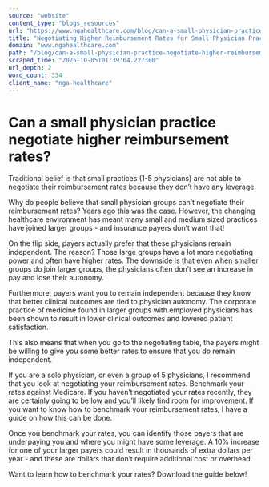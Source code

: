 ```yaml
---
source: "website"
content_type: "blogs_resources"
url: "https://www.ngahealthcare.com/blog/can-a-small-physician-practice-negotiate-higher-reimbursement-rates"
title: "Negotiating Higher Reimbursement Rates for Small Physician Practices"
domain: "www.ngahealthcare.com"
path: "/blog/can-a-small-physician-practice-negotiate-higher-reimbursement-rates"
scraped_time: "2025-10-05T01:39:04.227380"
url_depth: 2
word_count: 334
client_name: "nga-healthcare"
---
```


# Can a small physician practice negotiate higher reimbursement rates?

Traditional belief is that small practices (1-5 physicians) are not able to negotiate their reimbursement rates because they don’t have any leverage.

Why do people believe that small physician groups can’t negotiate their reimbursement rates? Years ago this was the case. However, the changing healthcare environment has meant many small and medium sized practices have joined larger groups - and insurance payers don’t want that!

On the flip side, payers actually prefer that these physicians remain independent. The reason? Those large groups have a lot more negotiating power and often have higher rates. The downside is that even when smaller groups do join larger groups, the physicians often don’t see an increase in pay and lose their autonomy.

Furthermore, payers want you to remain independent because they know that better clinical outcomes are tied to physician autonomy. The corporate practice of medicine found in larger groups with employed physicians has been shown to result in lower clinical outcomes and lowered patient satisfaction.

This also means that when you go to the negotiating table, the payers might be willing to give you some better rates to ensure that you do remain independent.

If you are a solo physician, or even a group of 5 physicians, I recommend that you look at negotiating your reimbursement rates. Benchmark your rates against Medicare. If you haven’t negotiated your rates recently, they are certainly going to be low and you’ll likely find room for improvement. If you want to know how to benchmark your reimbursement rates, I have a guide on how this can be done.

Once you benchmark your rates, you can identify those payers that are underpaying you and where you might have some leverage. A 10% increase for one of your larger payers could result in thousands of extra dollars per year - and these are dollars that don’t require additional cost or overhead.

Want to learn how to benchmark your rates? Download the guide below!